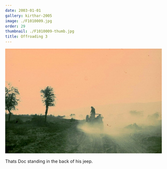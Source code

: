 ```yaml
---
date: 2003-01-01
gallery: kirthar-2005
image: ./F1010009.jpg
order: 29
thumbnail: ./F1010009-thumb.jpg
title: Offroading 3
---
```


![Offroading 3](./F1010009.jpg)

Thats Doc standing in the back of his jeep.